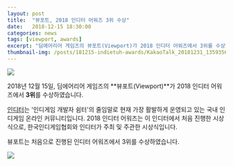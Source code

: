```yaml
---
layout: post
title:  "뷰포트, 2018 인디터 어워즈 3위 수상"
date:   2018-12-15 18:30:00
categories: news
tags: [viewport, awards]
excerpt: "딤에어리어 게임즈의 뷰포트(Viewport)가 2018 인디터 어워즈에서 3위를 수상하였습니다."
thumbnail-img: /posts/181215-indietuh-awards/KakaoTalk_20181231_135935689.jpg
---
```


<img src="{{ site.baseurl }}/posts/181215-indietuh-awards/KakaoTalk_20181231_135935689.jpg" class="image fit on-post">

2018년 12월 15일, 딤에어리어 게임즈의 **뷰포트(Viewport)**가 2018 인디터 어워즈에서 **3위**를 수상하였습니다.

[인디터](https://cafe.naver.com/indiedev/)는 '인디게임 개발자 쉼터'의 줄임말로 현재 가장 활발하게 운영되고 있는 국내 인디게임 온라인 커뮤니티입니다.
2018 인디터 어워즈는 이 인디터에서 처음 진행한 시상식으로, 한국인디게임협회와 인디터가 주최 및 주관한 시상식입니다.

뷰포트는 처음으로 진행된 인디터 어워즈에서 3위를 수상하였습니다.

<img src="{{ site.baseurl }}/posts/181215-indietuh-awards/KakaoTalk_20181231_135937225.jpg" class="image half on-post">